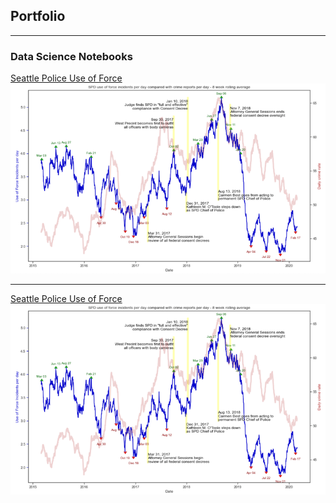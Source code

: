 ## Portfolio

---

### Data Science Notebooks

[Seattle Police Use of Force](/Jupyter_Notebooks/Seattle_Police_Use_of_Force.html)
<img src="images/SPD_Use_of_Force.png?raw=true"/>

---
[Seattle Police Use of Force](/Jupyter_Notebooks/Seattle_Police_Use_of_Force.ipynb)
<img src="images/SPD_Use_of_Force.png?raw=true"/>


